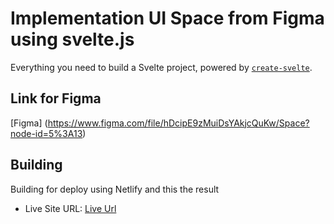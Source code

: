 # Implementation UI Space from Figma using svelte.js

Everything you need to build a Svelte project, powered by [`create-svelte`](https://github.com/sveltejs/kit/tree/master/packages/create-svelte).

## Link for Figma

[Figma] (https://www.figma.com/file/hDcipE9zMuiDsYAkjcQuKw/Space?node-id=5%3A13)


## Building

Building for deploy using Netlify and this the result

- Live Site URL: [Live Url](https://incandescent-kashata-525804.netlify.app/)
